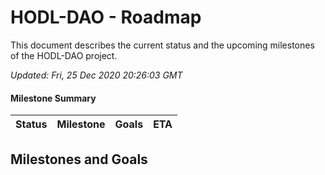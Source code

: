 # HODL-DAO - Roadmap

This document describes the current status and the upcoming milestones of the HODL-DAO project.

*Updated: Fri, 25 Dec 2020 20:26:03 GMT*

#### Milestone Summary

| Status | Milestone | Goals | ETA |
| :---: | :--- | :---: | :---: |

## Milestones and Goals


